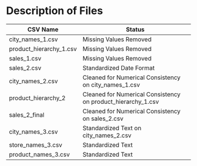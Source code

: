 # Description of Files
| CSV Name                | Status                                                       |
|-------------------------|--------------------------------------------------------------|
| city_names_1.csv        | Missing Values Removed                                       |
| product_hierarchy_1.csv | Missing Values Removed                                       |
| sales_1.csv             | Missing Values Removed                                       |
| sales_2.csv             | Standardized Date Format                                     |
| city_names_2.csv        | Cleaned for Numerical Consistency on city_names_1.csv        |
| product_hierarchy_2     | Cleaned for Numerical Consistency on product_hierarchy_1.csv |
| sales_2_final           | Cleaned for Numerical Consistency on sales_2.csv             |
| city_names_3.csv        | Standardized Text on city_names_2.csv                        |
| store_names_3.csv       | Standardized Text                                            |
| product_names_3.csv     | Standardized Text                                            |
